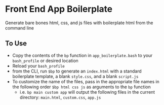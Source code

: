 # Front End App Boilerplate

Generate bare bones html, css, and js files with boilerplate html from the command line

## To Use

* Copy the contents of the `bp` function in `app_boilerplate.bash` to your `bash_profile` or desired location
* Reload your `bash_profile`
* from the CLI, run `$bp` to generate an `index.html` with a standard boilerplate template, a blank `style.css`, and a blank `script.js`
* To customize the name of the files, pass in the appropriate file names in the following order `$bp html css js` as arguments to the `bp` function
  * i.e. `bp main custom app` will output the following files in the current directory: `main.html`, `custom.css`, `app.js`
